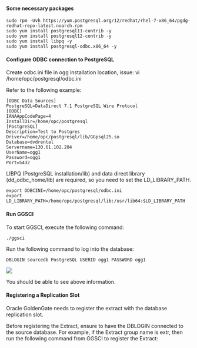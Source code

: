 #### Some necessary packages

```
sudo rpm -Uvh https://yum.postgresql.org/12/redhat/rhel-7-x86_64/pgdg-redhat-repo-latest.noarch.rpm
sudo yum install postgresql11-contrib -y 
sudo yum install postgresql12-contrib -y 
sudo yum install libpq -y
sudo yum install postgresql-odbc.x86_64 -y
```
#### Configure ODBC connection to PostgreSQL

Create odbc.ini file in ogg installation location, issue:
vi /home/opc/postgresql/odbc.ini

Refer to the following example:
```
[ODBC Data Sources]
PostgreSQL=DataDirect 7.1 PostgreSQL Wire Protocol
[ODBC]
IANAAppCodePage=4
InstallDir=/home/opc/postgresql
[PostgreSQL]
Description=Test to Postgres
Driver=/home/opc/postgresql/lib/GGpsql25.so
Database=dvdrental
Servername=130.61.102.204
UserName=ogg1
Password=ogg1
Port=5432
```
LIBPQ (PostgreSQL installation/lib) and data direct library (dd_odbc_home/lib) are required, so you need to set the LD_LIBRARY_PATH.

```
export ODBCINI=/home/opc/postgresql/odbc.ini
export LD_LIBRARY_PATH=/home/opc/postgresql/lib:/usr/lib64:$LD_LIBRARY_PATH
```
#### Run GGSCI

To start GGSCI, execute the following command:

  ```./ggsci```
  
Run the following command to log into the database:

```DBLOGIN sourcedb PostgreSQL USERID ogg1 PASSWORD ogg1```

![](./files/ogg/ggsci_1.PNG)

You should be able to see above information.

#### Registering a Replication Slot

Oracle GoldenGate needs to register the extract with the database replication slot.

Before registering the Extract, ensure to have the DBLOGIN connected to the source database.
For example, if the Extract group name is extr, then run the following command from GGSCI to register the Extract:
